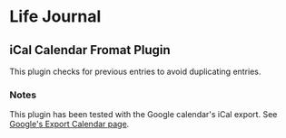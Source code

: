 #  Life Journal

## iCal Calendar Fromat Plugin

This plugin checks for previous entries to avoid duplicating entries.

### Notes
This plugin has been tested with the Google calendar's iCal export.  See [Google's Export Calendar page](https://support.google.com/calendar/answer/37111?hl=en-GB).

